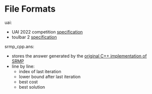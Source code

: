 # File Formats

uai:

- UAI 2022 competition [specification](https://uaicompetition.github.io/uci-2022/file-formats/model-format/)
- toulbar 2 [specification](https://toulbar2.github.io/toulbar2/formats/uailgformat.html)

srmp_cpp.ans:

- stores the answer generated by the [original C++ implementation of SRMP](https://pub.ista.ac.at/~vnk/software.html#SRMP)
- line by line:
  - index of last iteration
  - lower bound after last iteration
  - best cost
  - best solution

